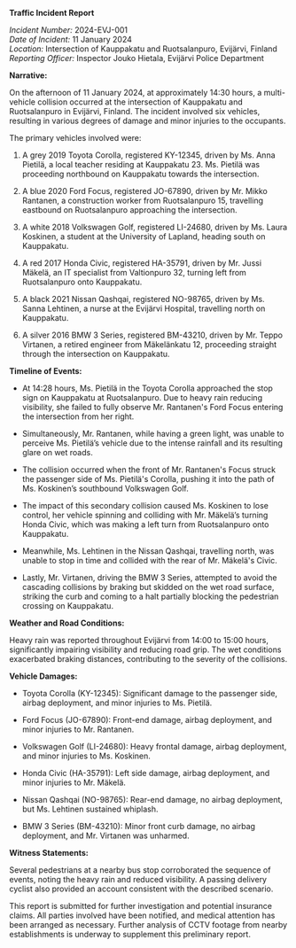 **Traffic Incident Report**

*Incident Number:* 2024-EVJ-001  
*Date of Incident:* 11 January 2024  
*Location:* Intersection of Kauppakatu and Ruotsalanpuro, Evijärvi, Finland  
*Reporting Officer:* Inspector Jouko Hietala, Evijärvi Police Department  

**Narrative:**

On the afternoon of 11 January 2024, at approximately 14:30 hours, a multi-vehicle collision occurred at the intersection of Kauppakatu and Ruotsalanpuro in Evijärvi, Finland. The incident involved six vehicles, resulting in various degrees of damage and minor injuries to the occupants.

The primary vehicles involved were:

1. A grey 2019 Toyota Corolla, registered KY-12345, driven by Ms. Anna Pietilä, a local teacher residing at Kauppakatu 23. Ms. Pietilä was proceeding northbound on Kauppakatu towards the intersection.

2. A blue 2020 Ford Focus, registered JO-67890, driven by Mr. Mikko Rantanen, a construction worker from Ruotsalanpuro 15, travelling eastbound on Ruotsalanpuro approaching the intersection.

3. A white 2018 Volkswagen Golf, registered LI-24680, driven by Ms. Laura Koskinen, a student at the University of Lapland, heading south on Kauppakatu.

4. A red 2017 Honda Civic, registered HA-35791, driven by Mr. Jussi Mäkelä, an IT specialist from Valtionpuro 32, turning left from Ruotsalanpuro onto Kauppakatu.

5. A black 2021 Nissan Qashqai, registered NO-98765, driven by Ms. Sanna Lehtinen, a nurse at the Evijärvi Hospital, travelling north on Kauppakatu.

6. A silver 2016 BMW 3 Series, registered BM-43210, driven by Mr. Teppo Virtanen, a retired engineer from Mäkelänkatu 12, proceeding straight through the intersection on Kauppakatu.

**Timeline of Events:**

- At 14:28 hours, Ms. Pietilä in the Toyota Corolla approached the stop sign on Kauppakatu at Ruotsalanpuro. Due to heavy rain reducing visibility, she failed to fully observe Mr. Rantanen's Ford Focus entering the intersection from her right.

- Simultaneously, Mr. Rantanen, while having a green light, was unable to perceive Ms. Pietilä’s vehicle due to the intense rainfall and its resulting glare on wet roads.

- The collision occurred when the front of Mr. Rantanen's Focus struck the passenger side of Ms. Pietilä's Corolla, pushing it into the path of Ms. Koskinen’s southbound Volkswagen Golf.

- The impact of this secondary collision caused Ms. Koskinen to lose control, her vehicle spinning and colliding with Mr. Mäkelä’s turning Honda Civic, which was making a left turn from Ruotsalanpuro onto Kauppakatu.

- Meanwhile, Ms. Lehtinen in the Nissan Qashqai, travelling north, was unable to stop in time and collided with the rear of Mr. Mäkelä's Civic.

- Lastly, Mr. Virtanen, driving the BMW 3 Series, attempted to avoid the cascading collisions by braking but skidded on the wet road surface, striking the curb and coming to a halt partially blocking the pedestrian crossing on Kauppakatu.

**Weather and Road Conditions:**

Heavy rain was reported throughout Evijärvi from 14:00 to 15:00 hours, significantly impairing visibility and reducing road grip. The wet conditions exacerbated braking distances, contributing to the severity of the collisions.

**Vehicle Damages:**

- Toyota Corolla (KY-12345): Significant damage to the passenger side, airbag deployment, and minor injuries to Ms. Pietilä.

- Ford Focus (JO-67890): Front-end damage, airbag deployment, and minor injuries to Mr. Rantanen.

- Volkswagen Golf (LI-24680): Heavy frontal damage, airbag deployment, and minor injuries to Ms. Koskinen.

- Honda Civic (HA-35791): Left side damage, airbag deployment, and minor injuries to Mr. Mäkelä.

- Nissan Qashqai (NO-98765): Rear-end damage, no airbag deployment, but Ms. Lehtinen sustained whiplash.

- BMW 3 Series (BM-43210): Minor front curb damage, no airbag deployment, and Mr. Virtanen was unharmed.

**Witness Statements:**

Several pedestrians at a nearby bus stop corroborated the sequence of events, noting the heavy rain and reduced visibility. A passing delivery cyclist also provided an account consistent with the described scenario.

This report is submitted for further investigation and potential insurance claims. All parties involved have been notified, and medical attention has been arranged as necessary. Further analysis of CCTV footage from nearby establishments is underway to supplement this preliminary report.